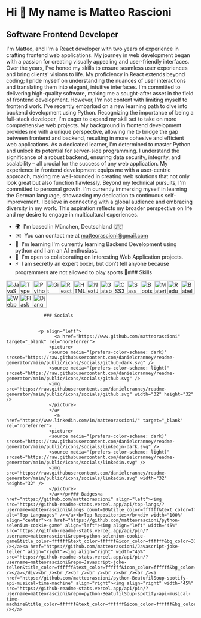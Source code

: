 Hi 👋 My name is Matteo Rascioni
================================

Software Frontend Developer
---------------------------

I'm Matteo, and I'm a React developer with two years of experience in crafting frontend web applications. My journey in web development began with a passion for creating visually appealing and user-friendly interfaces. Over the years, I've honed my skills to ensure seamless user experiences and bring clients' visions to life. My proficiency in React extends beyond coding; I pride myself on understanding the nuances of user interactions and translating them into elegant, intuitive interfaces. I'm committed to delivering high-quality software, making me a sought-after asset in the field of frontend development. However, I'm not content with limiting myself to frontend work. I've recently embarked on a new learning path to dive into backend development using Python. Recognizing the importance of being a full-stack developer, I'm eager to expand my skill set to take on more comprehensive web projects. My background in frontend development provides me with a unique perspective, allowing me to bridge the gap between frontend and backend, resulting in more cohesive and efficient web applications. As a dedicated learner, I'm determined to master Python and unlock its potential for server-side programming. I understand the significance of a robust backend, ensuring data security, integrity, and scalability – all crucial for the success of any web application. My experience in frontend development equips me with a user-centric approach, making me well-rounded in creating web solutions that not only look great but also function flawlessly. Beyond my technical pursuits, I'm committed to personal growth. I'm currently immersing myself in learning the German language, showcasing my dedication to continuous self-improvement. I believe in connecting with a global audience and embracing diversity in my work. This aspiration reflects my broader perspective on life and my desire to engage in multicultural experiences.

*   🌍  I'm based in München, Deutschland 🇩🇪
*   ✉️  You can contact me at [matteorascioni@gmail.com](mailto:matteorascioni@gmail.com)
*   🧠  I'm learning I'm currently learning Backend Development using python and I am an AI enthusiast.
*   🤝  I'm open to collaborating on Interesting Web Application projects.
*   ⚡  I am secretly an expert boxer, but don't tell anyone because programmers are not allowed to play sports 👀### Skills 
<p align="left">
<a href="https://developer.mozilla.org/en-US/docs/Web/JavaScript" target="_blank" rel="noreferrer"><img src="https://raw.githubusercontent.com/danielcranney/readme-generator/main/public/icons/skills/javascript-colored.svg" width="36" height="36" alt="JavaScript" /></a><a href="https://www.typescriptlang.org/" target="_blank" rel="noreferrer"><img src="https://raw.githubusercontent.com/danielcranney/readme-generator/main/public/icons/skills/typescript-colored.svg" width="36" height="36" alt="TypeScript" /></a><a href="https://www.python.org/" target="_blank" rel="noreferrer"><img src="https://raw.githubusercontent.com/danielcranney/readme-generator/main/public/icons/skills/python-colored.svg" width="36" height="36" alt="Python" /></a><a href="https://git-scm.com/" target="_blank" rel="noreferrer"><img src="https://raw.githubusercontent.com/danielcranney/readme-generator/main/public/icons/skills/git-colored.svg" width="36" height="36" alt="Git" /></a><a href="https://reactjs.org/" target="_blank" rel="noreferrer"><img src="https://raw.githubusercontent.com/danielcranney/readme-generator/main/public/icons/skills/react-colored.svg" width="36" height="36" alt="React" /></a><a href="https://developer.mozilla.org/en-US/docs/Glossary/HTML5" target="_blank" rel="noreferrer"><img src="https://raw.githubusercontent.com/danielcranney/readme-generator/main/public/icons/skills/html5-colored.svg" width="36" height="36" alt="HTML5" /></a><a href="https://nextjs.org/docs" target="_blank" rel="noreferrer"><img src="https://raw.githubusercontent.com/danielcranney/readme-generator/main/public/icons/skills/nextjs-colored-dark.svg" width="36" height="36" alt="NextJs" /></a><a href="https://www.gatsbyjs.com/" target="_blank" rel="noreferrer"><img src="https://raw.githubusercontent.com/danielcranney/readme-generator/main/public/icons/skills/gatsby-colored.svg" width="36" height="36" alt="Gatsby" /></a><a href="https://www.w3.org/TR/CSS/#css" target="_blank" rel="noreferrer"><img src="https://raw.githubusercontent.com/danielcranney/readme-generator/main/public/icons/skills/css3-colored.svg" width="36" height="36" alt="CSS3" /></a><a href="https://sass-lang.com/" target="_blank" rel="noreferrer"><img src="https://raw.githubusercontent.com/danielcranney/readme-generator/main/public/icons/skills/sass-colored.svg" width="36" height="36" alt="Sass" /></a><a href="https://getbootstrap.com/" target="_blank" rel="noreferrer"><img src="https://raw.githubusercontent.com/danielcranney/readme-generator/main/public/icons/skills/bootstrap-colored.svg" width="36" height="36" alt="Bootstrap" /></a><a href="https://mui.com/" target="_blank" rel="noreferrer"><img src="https://raw.githubusercontent.com/danielcranney/readme-generator/main/public/icons/skills/materialui-colored.svg" width="36" height="36" alt="Material UI" /></a><a href="https://redux.js.org/" target="_blank" rel="noreferrer"><img src="https://raw.githubusercontent.com/danielcranney/readme-generator/main/public/icons/skills/redux-colored.svg" width="36" height="36" alt="Redux" /></a><a href="https://babeljs.io/" target="_blank" rel="noreferrer"><img src="https://raw.githubusercontent.com/danielcranney/readme-generator/main/public/icons/skills/babel-colored-dark.svg" width="36" height="36" alt="Babel" /></a><a href="https://webpack.js.org/" target="_blank" rel="noreferrer"><img src="https://raw.githubusercontent.com/danielcranney/readme-generator/main/public/icons/skills/webpack-colored.svg" width="36" height="36" alt="Webpack" /></a><a href="https://flask.palletsprojects.com/en/2.0.x/" target="_blank" rel="noreferrer"><img src="https://raw.githubusercontent.com/danielcranney/readme-generator/main/public/icons/skills/flask-colored-dark.svg" width="36" height="36" alt="Flask" /></a><a href="https://www.djangoproject.com/" target="_blank" rel="noreferrer"><img src="https://raw.githubusercontent.com/danielcranney/readme-generator/main/public/icons/skills/django-colored-dark.svg" width="36" height="36" alt="Django" /></a>
                    </p>
                    
                  ### Socials
                  
                  
                <p align="left">
                      <a href="https://www.github.com/matteorascioni" target="_blank" rel="noreferrer">
                    <picture>
                    <source media="(prefers-color-scheme: dark)" srcset="https://raw.githubusercontent.com/danielcranney/readme-generator/main/public/icons/socials/github-dark.svg" />
                    <source media="(prefers-color-scheme: light)" srcset="https://raw.githubusercontent.com/danielcranney/readme-generator/main/public/icons/socials/github.svg" />
                    <img src="https://raw.githubusercontent.com/danielcranney/readme-generator/main/public/icons/socials/github.svg" width="32" height="32" />
                    </picture>
                    </a>
                      <a href="https://www.linkedin.com/in/matteorascioni/" target="_blank" rel="noreferrer">
                    <picture>
                    <source media="(prefers-color-scheme: dark)" srcset="https://raw.githubusercontent.com/danielcranney/readme-generator/main/public/icons/socials/linkedin-dark.svg" />
                    <source media="(prefers-color-scheme: light)" srcset="https://raw.githubusercontent.com/danielcranney/readme-generator/main/public/icons/socials/linkedin.svg" />
                    <img src="https://raw.githubusercontent.com/danielcranney/readme-generator/main/public/icons/socials/linkedin.svg" width="32" height="32" />
                    </picture>
                    </a></p>### Badges<a href="https://github.com/matteorascioni" align="left"><img src="https://github-readme-stats.vercel.app/api/top-langs/?username=matteorascioni&langs_count=10&title_color=ffffff&text_color=ffffff&icon_color=ffffff&bg_color=312e81&hide_border=true&locale=en&custom_title=Top%20%Languages" alt="Top Languages" /></a><b>Top Repositories</b><div width="100%" align="center"><a href="https://github.com/matteorascioni/python-selenium-cookie-game" align="left"><img align="left" width="45%" src="https://github-readme-stats.vercel.app/api/pin/?username=matteorascioni&repo=python-selenium-cookie-game&title_color=ffffff&text_color=ffffff&icon_color=ffffff&bg_color=312e81&hide_border=true&locale=en" /></a><a href="https://github.com/matteorascioni/Javascript-joke-teller" align="right"><img align="right" width="45%" src="https://github-readme-stats.vercel.app/api/pin/?username=matteorascioni&repo=Javascript-joke-teller&title_color=ffffff&text_color=ffffff&icon_color=ffffff&bg_color=312e81&hide_border=true&locale=en" /></a></div><br /><br /><br /><br /><br /><br /><br /><a href="https://github.com/matteorascioni/python-BeatufilSoup-spotify-api-musical-time-machine" align="right"><img align="right" width="45%" src="https://github-readme-stats.vercel.app/api/pin/?username=matteorascioni&repo=python-BeatufilSoup-spotify-api-musical-time-machine&title_color=ffffff&text_color=ffffff&icon_color=ffffff&bg_color=312e81&hide_border=true&locale=en" /></a>
